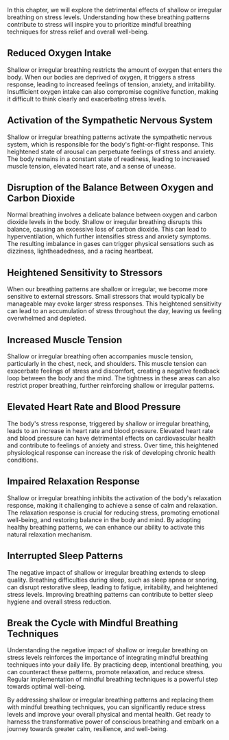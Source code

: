 
In this chapter, we will explore the detrimental effects of shallow or irregular breathing on stress levels. Understanding how these breathing patterns contribute to stress will inspire you to prioritize mindful breathing techniques for stress relief and overall well-being.

**Reduced Oxygen Intake**
-------------------------

Shallow or irregular breathing restricts the amount of oxygen that enters the body. When our bodies are deprived of oxygen, it triggers a stress response, leading to increased feelings of tension, anxiety, and irritability. Insufficient oxygen intake can also compromise cognitive function, making it difficult to think clearly and exacerbating stress levels.

**Activation of the Sympathetic Nervous System**
------------------------------------------------

Shallow or irregular breathing patterns activate the sympathetic nervous system, which is responsible for the body's fight-or-flight response. This heightened state of arousal can perpetuate feelings of stress and anxiety. The body remains in a constant state of readiness, leading to increased muscle tension, elevated heart rate, and a sense of unease.

**Disruption of the Balance Between Oxygen and Carbon Dioxide**
---------------------------------------------------------------

Normal breathing involves a delicate balance between oxygen and carbon dioxide levels in the body. Shallow or irregular breathing disrupts this balance, causing an excessive loss of carbon dioxide. This can lead to hyperventilation, which further intensifies stress and anxiety symptoms. The resulting imbalance in gases can trigger physical sensations such as dizziness, lightheadedness, and a racing heartbeat.

**Heightened Sensitivity to Stressors**
---------------------------------------

When our breathing patterns are shallow or irregular, we become more sensitive to external stressors. Small stressors that would typically be manageable may evoke larger stress responses. This heightened sensitivity can lead to an accumulation of stress throughout the day, leaving us feeling overwhelmed and depleted.

**Increased Muscle Tension**
----------------------------

Shallow or irregular breathing often accompanies muscle tension, particularly in the chest, neck, and shoulders. This muscle tension can exacerbate feelings of stress and discomfort, creating a negative feedback loop between the body and the mind. The tightness in these areas can also restrict proper breathing, further reinforcing shallow or irregular patterns.

**Elevated Heart Rate and Blood Pressure**
------------------------------------------

The body's stress response, triggered by shallow or irregular breathing, leads to an increase in heart rate and blood pressure. Elevated heart rate and blood pressure can have detrimental effects on cardiovascular health and contribute to feelings of anxiety and stress. Over time, this heightened physiological response can increase the risk of developing chronic health conditions.

**Impaired Relaxation Response**
--------------------------------

Shallow or irregular breathing inhibits the activation of the body's relaxation response, making it challenging to achieve a sense of calm and relaxation. The relaxation response is crucial for reducing stress, promoting emotional well-being, and restoring balance in the body and mind. By adopting healthy breathing patterns, we can enhance our ability to activate this natural relaxation mechanism.

**Interrupted Sleep Patterns**
------------------------------

The negative impact of shallow or irregular breathing extends to sleep quality. Breathing difficulties during sleep, such as sleep apnea or snoring, can disrupt restorative sleep, leading to fatigue, irritability, and heightened stress levels. Improving breathing patterns can contribute to better sleep hygiene and overall stress reduction.

**Break the Cycle with Mindful Breathing Techniques**
-----------------------------------------------------

Understanding the negative impact of shallow or irregular breathing on stress levels reinforces the importance of integrating mindful breathing techniques into your daily life. By practicing deep, intentional breathing, you can counteract these patterns, promote relaxation, and reduce stress. Regular implementation of mindful breathing techniques is a powerful step towards optimal well-being.

By addressing shallow or irregular breathing patterns and replacing them with mindful breathing techniques, you can significantly reduce stress levels and improve your overall physical and mental health. Get ready to harness the transformative power of conscious breathing and embark on a journey towards greater calm, resilience, and well-being.
